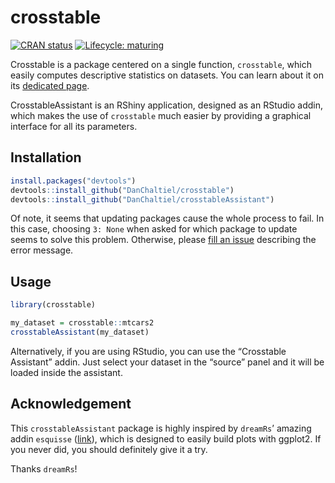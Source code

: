 
<!-- README.md is generated from README.Rmd. Please edit that file -->

# crosstable

<!-- badges: start -->

[![CRAN
status](https://www.r-pkg.org/badges/version/crosstableAssistant)](https://CRAN.R-project.org/package=crosstable)
[![Lifecycle:
maturing](https://img.shields.io/badge/lifecycle-maturing-blue.svg)](https://www.tidyverse.org/lifecycle/#maturing)

Crosstable is a package centered on a single function, `crosstable`,
which easily computes descriptive statistics on datasets. You can learn
about it on its [dedicated
page](https://github.com/DanChaltiel/crosstable).

CrosstableAssistant is an RShiny application, designed as an RStudio
addin, which makes the use of `crosstable` much easier by providing a
graphical interface for all its parameters.

## Installation

``` r
install.packages("devtools")
devtools::install_github("DanChaltiel/crosstable")
devtools::install_github("DanChaltiel/crosstableAssistant")
```

Of note, it seems that updating packages cause the whole process to
fail. In this case, choosing `3: None` when asked for which package to
update seems to solve this problem. Otherwise, please [fill an
issue](https://github.com/DanChaltiel/crosstableAssistant/issues)
describing the error message.

## Usage

``` r
library(crosstable)

my_dataset = crosstable::mtcars2
crosstableAssistant(my_dataset)
```

Alternatively, if you are using RStudio, you can use the “Crosstable
Assistant” addin. Just select your dataset in the “source” panel and it
will be loaded inside the assistant.

## Acknowledgement

This `crosstableAssistant` package is highly inspired by `dreamRs`’
amazing addin `esquisse` ([link](https://github.com/dreamRs/esquisse)),
which is designed to easily build plots with ggplot2. If you never did,
you should definitely give it a try.

Thanks `dreamRs`\!
